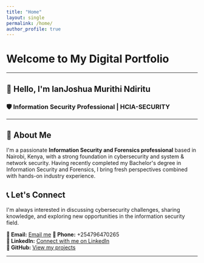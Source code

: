 ```yaml
---
title: "Home"
layout: single
permalink: /home/
author_profile: true
---
```



# Welcome to My Digital Portfolio

---

## 👋 Hello, I'm **IanJoshua Murithi Ndiritu**

### 🛡️ Information Security Professional | HCIA-SECURITY 

---

## 🚀 About Me

I'm a passionate **Information Security and Forensics professional** based in Nairobi, Kenya, with a strong foundation in cybersecurity and system & network security. Having recently completed my Bachelor's degree in Information Security and Forensics, I bring fresh perspectives combined with hands-on industry experience.


## 📞 Let's Connect

I'm always interested in discussing cybersecurity challenges, sharing knowledge, and exploring new opportunities in the information security field.

**📧 Email:** [Email me](mailto:ianjoshuamurithi@gmail.com)
**📱 Phone:** +254796470265  
**💼 LinkedIn:** [Connect with me on LinkedIn](https://www.linkedin.com/in/ianjoshua-murithi/)  
**🐙 GitHub:** [View my projects](https://github.com/ianjoshua-M)

---
